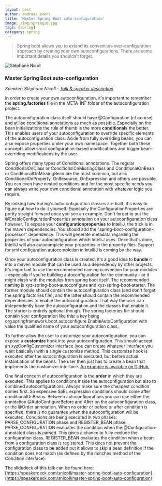 ```yaml
---
layout: post
author: andreas_evers
title: 'Master Spring Boot auto-configuration'
image: /img/springio.jpg
tags: [spring]
category: spring
---
```


>Spring boot allows you to extend its convention-over-configuration approach by creating your own autoconfigurations. There are some important details you shouldn't forget.

<img alt="Stéphane Nicoll" src="https://www.ordina.be/~/media/images/ordinabe/blogs/andreas10.png">

### Master Spring Boot auto-configuration

*Speaker: Stéphane Nicoll - [Talk & speaker description](http://www.springio.net/master-spring-boot-auto-configuration/)*

In order to create your own autoconfiguration, it's important to remember the **spring.factories** file in the META-INF folder of the autoconfiguration project.

The autoconfiguration class itself should have @Configuration (of course) and utilise conditional annotations as much as possible. Especially on the bean initializations the rule of thumb is the more **conditionals** the better. This enables users of your autoconfiguration to override specific elements of the autoconfiguration class. Aside from fully overriding beans, you can also expose properties under your own namespace. Together both these concepts allow small configuration-based modifications and bigger bean-overriding modifications by the user. 

Spring offers many types of Conditional annotations. The regular ConditionalOnClass or ConditionalOnMissingClass and ConditionalOnBean or ConditionalOnMissingBean are the most common, but also ConditionalOnProperty, OnResource, OnExpression and others are possible. You can even have nested conditions and for the most specific needs you can always write your own conditional annotation with whatever logic you require.  

By looking how Spring's autoconfiguration classes are built, it's easy to figure out how to do it yourself. Especially the ConfigurationProperties are pretty straight forward once you see an example. Don't forget to put the @EnableConfigurationProperties annotation on your autoconfiguration class however.
To expose your **configurationproperties** to IntelliJ, the trick is in the maven dependencies. You should add the "spring-boot-configuration-processor" dependency. This will generate metadata regarding the properties of your autoconfiguration which IntelliJ uses. Once that's done, IntelliJ will also autocomplete your properties in the property files.
Support for yml configuration autocompletion in IntelliJ is coming by the way.  

Once your autoconfiguration class is created, it's a good idea to **bundle** it into a maven module that can be used as a dependency by other projects. It's important to use the recommended naming convention for your modules - especially if you're building autoconfiguration for the community - or it might clash with the modules from spring boot itself. The recommended naming is xyz-spring-boot-autoconfigure and xyz-spring-boot-starter. The former module should contain the autoconfiguration class (and don't forget the spring.factories file), and the latter should contain the recommended dependencies to enable the autoconfiguration. That way the user can independently have the autoconfiguration and the classes that enable it. The starter is entirely optional though.
The spring.factories file should contain your configuration like this: a key being org.springframework.boot.autoconfigure.EnableAutoConfiguration with value the qualified name of your autoconfiguration class.  

To further allow the user to customize your autoconfiguration, you can expose a **customize** hook into your autoconfiguration. This should accept an xyzConfigCustomizer interface (you can create whatever interface you want basically) with a single customize method. This customize hook is executed after the autoconfiguration is executed, but before actual instantiation of the beans. The user then just has to create a bean that implements the customizer interface. [An example is available on GitHub.](https://github.com/snicoll-demos/spring-boot-master-auto-configuration/blob/master/hornetq-spring-boot-autoconfigure/src/main/java/hornetq/autoconfigure/HornetQAutoConfiguration.java)

One final concern of autoconfiguration is the **order** in which they are executed. This applies to conditions inside the autoconfiguration but also to combined autoconfigurations. Always make sure the cheapest condition comes first. So expensive SpEL expression conditions should come after conditionalOnBeans. Between autoconfigurations you can use either the annotation @AutoConfigureBefore and After on the autoconfiguration class, or the @Order annotation. When no order or before or after condition is specified, there is no guarantee when the autoconfiguration will be executed.
Conditions are being executed in two phases: PARSE_CONFIGURATION phase and REGISTER_BEAN phase. PARSE_CONFIGURATION evaluates the condition when the @Configuration-annotated class is parsed. This gives a chance to fully exclude the configuration class. REGISTER_BEAN evaluates the condition when a bean from a configuration class is registered. This does not prevent the configuration class to be added but it allows to skip a bean definition if the condition does not match (as defined by the matches method of the Condition interface).  


The slidedeck of this talk can be found here: [https://speakerdeck.com/snicoll/master-spring-boot-auto-configuration](https://speakerdeck.com/snicoll/master-spring-boot-auto-configuration)
